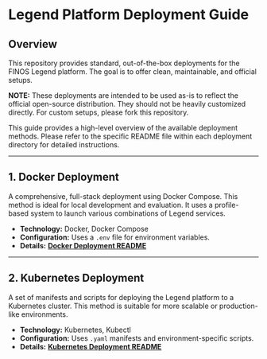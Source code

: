 # Legend Platform Deployment Guide

## Overview

This repository provides standard, out-of-the-box deployments for the FINOS Legend platform. The goal is to offer clean, maintainable, and official setups.

**NOTE:** These deployments are intended to be used as-is to reflect the official open-source distribution. They should not be heavily customized directly. For custom setups, please fork this repository.

This guide provides a high-level overview of the available deployment methods. Please refer to the specific README file within each deployment directory for detailed instructions.

---

## 1. Docker Deployment

A comprehensive, full-stack deployment using Docker Compose. This method is ideal for local development and evaluation. It uses a profile-based system to launch various combinations of Legend services.

- **Technology:** Docker, Docker Compose
- **Configuration:** Uses a `.env` file for environment variables.
- **Details:** [**Docker Deployment README**](./docker/README_DOCKER.md)

---

## 2. Kubernetes Deployment

A set of manifests and scripts for deploying the Legend platform to a Kubernetes cluster. This method is suitable for more scalable or production-like environments.

- **Technology:** Kubernetes, Kubectl
- **Configuration:** Uses `.yaml` manifests and environment-specific scripts.
- **Details:** [**Kubernetes Deployment README**](./kubernetes/README.md)
